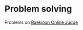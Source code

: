 # Problem solving
Problems on [Baekjoon Online Judge][1]

[1]: https://www.acmicpc.net/ "Baekjoon Online Judge"